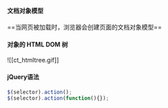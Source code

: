 #### 文档对象模型
==当网页被加载时，浏览器会创建页面的文档对象模型==
#### 对象的 HTML DOM 树
![[ct_htmltree.gif]]

#### jQuery语法
```js
$(selector).action();
$(selector).action(function(){});
```